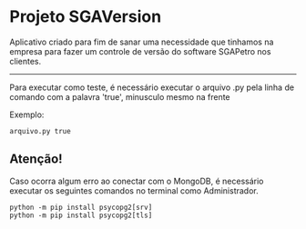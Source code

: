 # Projeto SGAVersion
Aplicativo criado para fim de sanar uma necessidade que tinhamos na empresa para fazer um controle de versão do software SGAPetro nos clientes.

--- 
Para executar como teste, é necessário executar o arquivo .py pela linha de comando com a palavra 'true', minusculo mesmo na frente

Exemplo: 

    arquivo.py true

## Atenção!
Caso ocorra algum erro ao conectar com o MongoDB, é necessário executar os seguintes comandos no terminal como Administrador.

    python -m pip install psycopg2[srv]
    python -m pip install psycopg2[tls]
